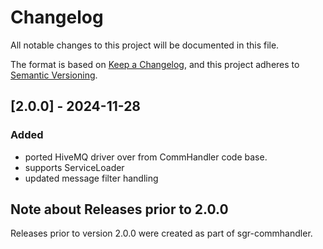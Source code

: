 # Changelog

All notable changes to this project will be documented in this file.

The format is based on [Keep a Changelog](https://keepachangelog.com/en/1.1.0/),
and this project adheres to [Semantic Versioning](https://semver.org/spec/v2.0.0.html).

## [2.0.0] - 2024-11-28

### Added

- ported HiveMQ driver over from CommHandler code base.
- supports ServiceLoader
- updated message filter handling


## Note about Releases prior to 2.0.0

Releases prior to version 2.0.0 were created as part of sgr-commhandler.
